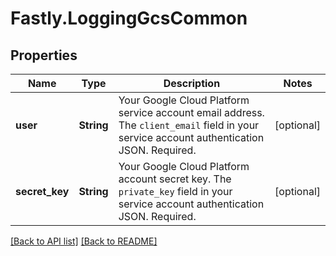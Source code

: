# Fastly.LoggingGcsCommon

## Properties

Name | Type | Description | Notes
------------ | ------------- | ------------- | -------------
**user** | **String** | Your Google Cloud Platform service account email address. The `client_email` field in your service account authentication JSON. Required. | [optional] 
**secret_key** | **String** | Your Google Cloud Platform account secret key. The `private_key` field in your service account authentication JSON. Required. | [optional] 


[[Back to API list]](../../README.md#endpoints) [[Back to README]](../../README.md)
